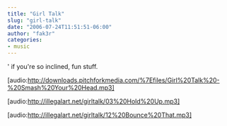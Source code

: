 ```yaml
---
title: "Girl Talk"
slug: "girl-talk"
date: "2006-07-24T11:51:51-06:00"
author: "fak3r"
categories:
- music
---
```


' if you're so inclined, fun stuff.


[audio:http://downloads.pitchforkmedia.com/%7Efiles/Girl%20Talk%20-%20Smash%20Your%20Head.mp3]








[audio:http://illegalart.net/girltalk/03%20Hold%20Up.mp3]








[audio:http://illegalart.net/girltalk/12%20Bounce%20That.mp3]






